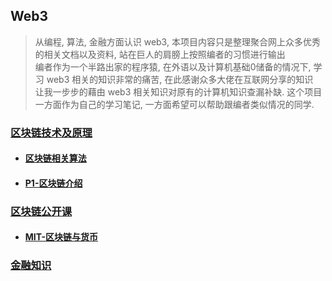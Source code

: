  Web3
---
> 从编程, 算法, 金融方面认识 web3, 本项目内容只是整理聚合网上众多优秀的相关文档以及资料, 站在巨人的肩膀上按照编者的习惯进行输出  
> 编者作为一个半路出家的程序猿, 在外语以及计算机基础0储备的情况下, 学习 web3 相关的知识非常的痛苦, 在此感谢众多大佬在互联网分享的知识  
> 让我一步步的藉由 web3 相关知识对原有的计算机知识查漏补缺.
> 这个项目一方面作为自己的学习笔记, 一方面希望可以帮助跟编者类似情况的同学.

### [区块链技术及原理](./block-chain/README.md)
 - #### [区块链相关算法](./block-chain/block-chain-algorithm/README.md)
 - #### [P1-区块链介绍](./block-chain/P1-blockchain-principles/src/main/java/com/sozcos/p1/P1-what_is_blockchain.md)

### [区块链公开课](./open-course)
 - #### [MIT-区块链与货币](./open-course/MIT-blockchain-and-money/README.md)

### [金融知识](./financial-knowledge/README.md)


